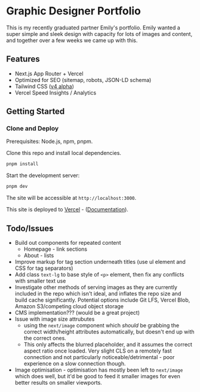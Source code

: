 # Graphic Designer Portfolio

This is my recently graduated partner Emily's portfolio. Emily wanted a super simple and sleek design with capacity for lots of images and content, and together over a few weeks we came up with this.

## Features

- Next.js App Router + Vercel
- Optimized for SEO (sitemap, robots, JSON-LD schema)
- Tailwind CSS ([v4 alpha](https://tailwindcss.com/blog/tailwindcss-v4-alpha))
- Vercel Speed Insights / Analytics

## Getting Started

### Clone and Deploy

Prerequisites: Node.js, npm, pnpm.

Clone this repo and install local dependencies.

```bash
pnpm install
```

Start the development server:

```bash
pnpm dev
```

The site will be accessible at `http://localhost:3000`.

This site is deployed to [Vercel](https://vercel.com/) - ([Documentation](https://nextjs.org/docs/app/building-your-application/deploying)).

## Todo/Issues

- Build out components for repeated content
    - Homepage - link sections
    - About - lists
- Improve markup for tag section underneath titles (use ul element and CSS for tag separators)
- Add class `text-lg` to base style of `<p>` element, then fix any conflicts with smaller text use
- Investigate other methods of serving images as they are currently included in the repo which isn't ideal, and inflates the repo size and build cache significantly. Potential options include Git LFS, Vercel Blob, Amazon S3/competing cloud object storage
- CMS implementation??? (would be a great project)
- Issue with image size attrubutes
    - using the `next/image` component which _should_ be grabbing the correct width/height attributes automatically, but doesn't end up with the correct ones.
    - This only affects the blurred placeholder, and it assumes the correct aspect ratio once loaded. Very slight CLS on a remotely fast connection and not particularly noticeable/detrimental - poor experience on a slow connection though.
- Image optimisation - optimisation has mostly been left to `next/image` which does well, but it'd be good to feed it smaller images for even better results on smaller viewports.